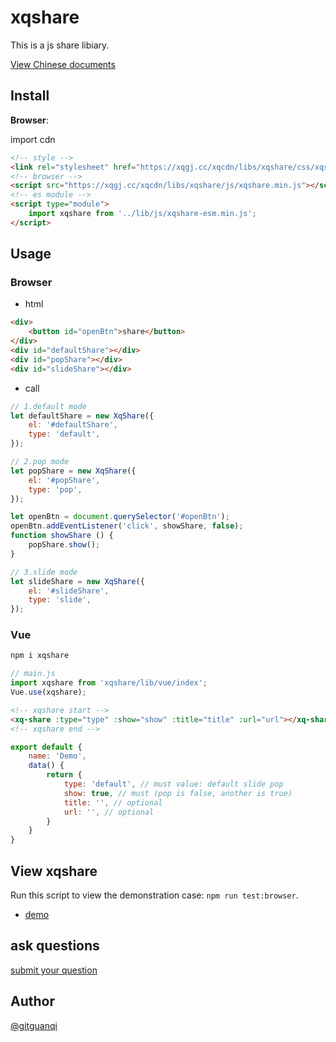 # xqshare

This is a js share libiary.

[View Chinese documents](./zh.md)

## Install

**Browser**:

import cdn

```html
<!-- style -->
<link rel="stylesheet" href="https://xqgj.cc/xqcdn/libs/xqshare/css/xqshare.min.css">
<!-- browser -->
<script src="https://xqgj.cc/xqcdn/libs/xqshare/js/xqshare.min.js"></script>
<!-- es module -->
<script type="module">
    import xqshare from '../lib/js/xqshare-esm.min.js';
</script>
```

## Usage

### Browser

+ html

```html
<div>
    <button id="openBtn">share</button>
</div>
<div id="defaultShare"></div>
<div id="popShare"></div>
<div id="slideShare"></div>
```

+ call

```js
// 1.default mode
let defaultShare = new XqShare({
    el: '#defaultShare',
    type: 'default',
});

// 2.pop mode
let popShare = new XqShare({
    el: '#popShare',
    type: 'pop',
});

let openBtn = document.querySelector('#openBtn');
openBtn.addEventListener('click', showShare, false);
function showShare () {  
    popShare.show();
}

// 3.slide mode
let slideShare = new XqShare({
    el: '#slideShare',
    type: 'slide',
});
```

### Vue

```sh
npm i xqshare
```

```js
// main.js
import xqshare from 'xqshare/lib/vue/index';
Vue.use(xqshare);
```

```html
<!-- xqshare start -->
<xq-share :type="type" :show="show" :title="title" :url="url"></xq-share>
<!-- xqshare end -->
```

```js
export default {
    name: 'Demo',
    data() {
        return {
            type: 'default', // must value: default slide pop
            show: true, // must (pop is false, another is true)
            title: '', // optional 
            url: '', // optional
        }
    }
}
```

## View xqshare

Run this script to view the demonstration case: `npm run test:browser`.

+ [demo](https://xqgj.cc/xqshare/test/browser.html)

## ask questions

[submit your question](https://github.com/gitguanqi/xqshare/issues/new)

## Author

[@gitguanqi](https://github.com/gitguanqi)
